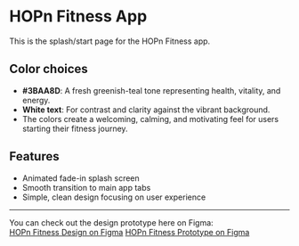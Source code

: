 # HOPn Fitness App

This is the splash/start page for the HOPn Fitness app.

## Color choices

- **#3BAA8D**: A fresh greenish-teal tone representing health, vitality, and energy.
- **White text**: For contrast and clarity against the vibrant background.
- The colors create a welcoming, calming, and motivating feel for users starting their fitness journey.

## Features

- Animated fade-in splash screen
- Smooth transition to main app tabs
- Simple, clean design focusing on user experience

---

You can check out the design prototype here on Figma:  
[HOPn Fitness Design on Figma](https://www.figma.com/design/F2XemwaNWZ9QaPvj0WlJUw/HOPn?node-id=17-177&m=dev&t=c2ZfmLEXhCSvoczC-1)
[HOPn Fitness Prototype on Figma](https://www.figma.com/proto/F2XemwaNWZ9QaPvj0WlJUw/HOPn?node-id=5-100&t=VQ2qUo3ORUArcKxz-0&scaling=scale-down&content-scaling=fixed&page-id=0%3A1&starting-point-node-id=17%3A177)
